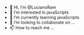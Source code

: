 - 👋 Hi, I’m @LucianoRam
- 👀 I’m interested in javaScripts
- 🌱 I’m currently learning javaScripts
- 💞️ I’m looking to collaborate on ...
- 📫 How to reach me ...

<!---
LucianoRam/LucianoRam is a ✨ special ✨ repository because its `README.md` (this file) appears on your GitHub profile.
You can click the Preview link to take a look at your changes.
--->
